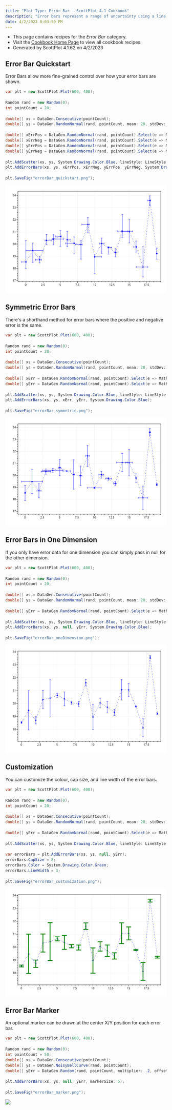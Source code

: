 ```yaml
---
title: "Plot Type: Error Bar - ScottPlot 4.1 Cookbook"
description: "Error bars represent a range of uncertainty using a line and a perpendicular cap."
date: 4/2/2023 8:03:50 PM
---
```


* This page contains recipes for the _Error Bar_ category.
* Visit the [Cookbook Home Page](../../) to view all cookbook recipes.
* Generated by ScottPlot 4.1.62 on 4/2/2023
## Error Bar Quickstart

Error Bars allow more fine-grained control over how your error bars are shown.

```cs
var plt = new ScottPlot.Plot(600, 400);

Random rand = new Random(0);
int pointCount = 20;

double[] xs = DataGen.Consecutive(pointCount);
double[] ys = DataGen.RandomNormal(rand, pointCount, mean: 20, stdDev: 2);

double[] xErrPos = DataGen.RandomNormal(rand, pointCount).Select(e => Math.Abs(e)).ToArray();
double[] xErrNeg = DataGen.RandomNormal(rand, pointCount).Select(e => Math.Abs(e)).ToArray();
double[] yErrPos = DataGen.RandomNormal(rand, pointCount).Select(e => Math.Abs(e)).ToArray();
double[] yErrNeg = DataGen.RandomNormal(rand, pointCount).Select(e => Math.Abs(e)).ToArray();

plt.AddScatter(xs, ys, System.Drawing.Color.Blue, lineStyle: LineStyle.Dot);
plt.AddErrorBars(xs, ys, xErrPos, xErrNeg, yErrPos, yErrNeg, System.Drawing.Color.Blue);

plt.SaveFig("errorBar_quickstart.png");
```

<img src='../../images/errorbar_quickstart.png' class='d-block mx-auto my-5' />


## Symmetric Error Bars

There's a shorthand method for error bars where the positive and negative error is the same.

```cs
var plt = new ScottPlot.Plot(600, 400);

Random rand = new Random(0);
int pointCount = 20;

double[] xs = DataGen.Consecutive(pointCount);
double[] ys = DataGen.RandomNormal(rand, pointCount, mean: 20, stdDev: 2);

double[] xErr = DataGen.RandomNormal(rand, pointCount).Select(e => Math.Abs(e)).ToArray();
double[] yErr = DataGen.RandomNormal(rand, pointCount).Select(e => Math.Abs(e)).ToArray();

plt.AddScatter(xs, ys, System.Drawing.Color.Blue, lineStyle: LineStyle.Dot);
plt.AddErrorBars(xs, ys, xErr, yErr, System.Drawing.Color.Blue);

plt.SaveFig("errorBar_symmetric.png");
```

<img src='../../images/errorbar_symmetric.png' class='d-block mx-auto my-5' />


## Error Bars in One Dimension

If you only have error data for one dimension you can simply pass in null for the other dimension.

```cs
var plt = new ScottPlot.Plot(600, 400);

Random rand = new Random(0);
int pointCount = 20;

double[] xs = DataGen.Consecutive(pointCount);
double[] ys = DataGen.RandomNormal(rand, pointCount, mean: 20, stdDev: 2);

double[] yErr = DataGen.RandomNormal(rand, pointCount).Select(e => Math.Abs(e)).ToArray();

plt.AddScatter(xs, ys, System.Drawing.Color.Blue, lineStyle: LineStyle.Dot);
plt.AddErrorBars(xs, ys, null, yErr, System.Drawing.Color.Blue);

plt.SaveFig("errorBar_oneDimension.png");
```

<img src='../../images/errorbar_onedimension.png' class='d-block mx-auto my-5' />


## Customization

You can customize the colour, cap size, and line width of the error bars.

```cs
var plt = new ScottPlot.Plot(600, 400);

Random rand = new Random(0);
int pointCount = 20;

double[] xs = DataGen.Consecutive(pointCount);
double[] ys = DataGen.RandomNormal(rand, pointCount, mean: 20, stdDev: 2);

double[] yErr = DataGen.RandomNormal(rand, pointCount).Select(e => Math.Abs(e)).ToArray();

plt.AddScatter(xs, ys, System.Drawing.Color.Blue, lineStyle: LineStyle.Dot);

var errorBars = plt.AddErrorBars(xs, ys, null, yErr);
errorBars.CapSize = 8;
errorBars.Color = System.Drawing.Color.Green;
errorBars.LineWidth = 3;

plt.SaveFig("errorBar_customization.png");
```

<img src='../../images/errorbar_customization.png' class='d-block mx-auto my-5' />


## Error Bar Marker

An optional marker can be drawn at the center X/Y position for each error bar.

```cs
var plt = new ScottPlot.Plot(600, 400);

Random rand = new Random(0);
int pointCount = 50;
double[] xs = DataGen.Consecutive(pointCount);
double[] ys = DataGen.NoisyBellCurve(rand, pointCount);
double[] yErr = DataGen.Random(rand, pointCount, multiplier: .2, offset: .05);

plt.AddErrorBars(xs, ys, null, yErr, markerSize: 5);

plt.SaveFig("errorBar_marker.png");
```

<img src='../../images/errorbar_marker.png' class='d-block mx-auto my-5' />



